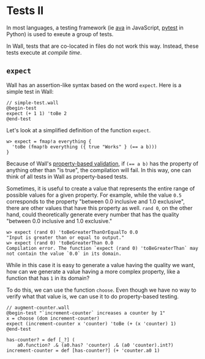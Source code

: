 # Tests II

In most languages, a testing framework (ie [ava](https://github.com/avajs/ava) in JavaScript, [pytest](https://docs.pytest.org/en/latest/) in Python) is used to exeute a group of tests.

In Wall, tests that are co-located in files do not work this way. Instead, these tests execute at *compile time*.

## `expect`

Wall has an assertion-like syntax based on the word `expect`. Here is a simple test in Wall:

```
// simple-test.wall
@begin-test
expect (+ 1 1) 'toBe 2
@end-test
```

Let's look at a simplified definition of the function `expect`.

```
w> expect = fmap!a everything {
  'toBe (fmap!b everything ({ true "Works" } (== a b)))
}
```

Because of Wall's [property-based validation](./validation-1), if `(== a b)` has the property of anything other than "is true", the compilation will fail. In this way, one can think of all tests in Wall as property-based tests.

Sometimes, it is useful to create a value that represents the entire range of possible values for a given property.  For example, while the value `0.5` corresponds to the property "between 0.0 inclusive and 1.0 exclusive", there are other values that have this property as well. `rand 0`, on the other hand, could theoretically generate every number that has the quality "between 0.0 inclusive and 1.0 exclusive."

```
w> expect (rand 0) 'toBeGreaterThanOrEqualTo 0.0
"Input is greater than or equal to output."
w> expect (rand 0) 'toBeGreaterThan 0.0
Compilation error. The function `expect (rand 0) 'toBeGreaterThan` may not contain the value `0.0` in its domain.
```

While in this case it is easy to generate a value having the quality we want, how can we generate a value having a more complex property, like a function that has `1` in its domain?

To do this, we can use the function `choose`. Even though we have no way to verify what that value is, we can use it to do property-based testing.

```
// augment-counter.wall
@begin-test "`increment-counter` increases a counter by 1"
x = choose (dom increment-counter)
expect (increment-counter x 'counter) 'toBe (+ (x 'counter) 1)
@end-test

has-counter? = def [_?] (
    a0.function? .& (a0.has? 'counter) .& (a0 'counter).int?)
increment-counter = def [has-counter?] (+ 'counter.a0 1)
```


